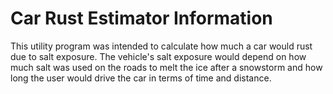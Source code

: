 # Car Rust Estimator Information

This utility program was intended to calculate how much a car would rust due to salt exposure. The vehicle's salt exposure would depend on how much salt was used on the roads to melt the ice after a snowstorm and how long the user would drive the car in terms of time and distance.
